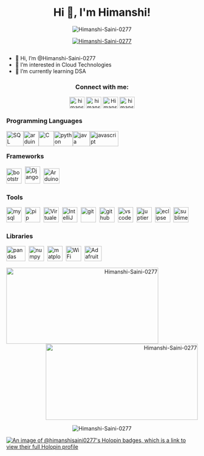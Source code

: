 <h1 align="center">Hi 👋, I'm Himanshi!</h1>

<p align="center"> <img src="https://komarev.com/ghpvc/?username=Himanshi-Saini-0277&label=Profile%20views&color=0e75b6&style=flat" alt="Himanshi-Saini-0277" /> </p>
<p align="center"> <a href="https://github.com/ryo-ma/github-profile-trophy"><img src="https://github-profile-trophy.vercel.app/?username=Himanshi-Saini-0277&theme=onedark" alt="Himanshi-Saini-0277" /></a> </p>
<p align="center"> <a href="https://twitter.com/" target="blank"><img src="https://img.shields.io/twitter/follow/?logo=twitter&style=for-the-badge" alt="" /></a> </p>




- 👋 Hi, I’m @Himanshi-Saini-0277
- 👀 I’m interested in Cloud Technologies
- 🌱 I’m currently learning DSA


<h3 align="center">Connect with me:</h3>
<p align="center">
<a href="https://www.linkedin.com/in/himanshi-saini-965281290/" target="blank"><img align="center" src="https://raw.githubusercontent.com/rahuldkjain/github-profile-readme-generator/master/src/images/icons/Social/linked-in-alt.svg" alt="himanshi-saini-965281290" height="30" width="40" /></a>
<a href="https://www.hackerrank.com/profile/himanshidosarka" target="blank"><img align="center" src="https://raw.githubusercontent.com/rahuldkjain/github-profile-readme-generator/master/src/images/icons/Social/hackerrank.svg" alt="himanshidosarka" height="30" width="40" /></a>
<a href="https://leetcode.com/u/Himanshi_Saini/" target="blank"><img align="center" src="https://raw.githubusercontent.com/rahuldkjain/github-profile-readme-generator/master/src/images/icons/Social/leet-code.svg" alt="Himanshi_Saini" height="30" width="40" /></a>
<a href="https://www.geeksforgeeks.org/user/himanshiiupb/" target="blank"><img align="center" src="https://raw.githubusercontent.com/rahuldkjain/github-profile-readme-generator/master/src/images/icons/Social/geeks-for-geeks.svg" alt="himanshiiupb" height="30" width="40" /></a>
</p>

<h3 align="left">Programming Languages</h3>
<p align="left" style="margin: 0;">
  <a href="https://www.w3schools.com/sql/sql_intro.asp" target="_blank"> <img align="left" src="https://logowik.com/content/uploads/images/azure-sql-database6354.jpg" alt="SQL" height="40" width="45" style="margin-right: 0px;"/> </a> 
  <a href="https://www.arduino.cc/" target="_blank"> <img align="left" src="https://github.com/marwin1991/profile-technology-icons/assets/136815194/a57a85ba-e2dd-4036-85b6-7e1532391627" alt="arduino" height="40" width="40" style="margin-right: 0px;"/> </a> 
  <a href="https://learn.microsoft.com/en-us/cpp/c-language/c-language-reference?view=msvc-170" target="_blank"> <img align="left" src="https://encrypted-tbn0.gstatic.com/images?q=tbn:ANd9GcRZsj6HKCr1_XKrpUxmUXezq2ER_2cp3eG2xd5RtHmNdw&s" alt="C" height="40" width="40" style="margin-right: 0px;"/> </a> 
  <a href="https://www.python.org/about/gettingstarted/" target="_blank"> <img align="left" src="https://www.dailyhostnews.com/wp-content/uploads/2018/07/Python-featured.jpg" alt="python" height="40" width="50" style="margin-right: 0px;"/> </a> 
  <a href="https://www.javatpoint.com/introduction-to-java" target="_blank"> <img align="left" src="https://user-images.githubusercontent.com/25181517/117201156-9a724800-adec-11eb-9a9d-3cd0f67da4bc.png" alt="java" height="40" width="45" style="margin-right: 0px;"/> </a> 
  <a href="https://developer.mozilla.org/en-US/docs/Web/JavaScript" target="_blank"> <img align="left" src="https://logos-world.net/wp-content/uploads/2023/02/JavaScript-Symbol.png" alt="javascript" height="40" width="75" style="margin-right: 0px;"/> </a>  
</p>
<br>
<br>
<h3>Frameworks</h3>
<p>
  <a href="#" target="_blank" rel="noreferrer"><img src="https://user-images.githubusercontent.com/25181517/183898054-b3d693d4-dafb-4808-a509-bab54cf5de34.png" alt="bootstrap" width="40" height="40" style="margin-right: 5px;" /></a>
  <a href="#" target="_blank" rel="noreferrer"><img src="https://builtwithdjango.com/static/vendors/images/logo.ee701a5f0ffc.png" alt="Django" width="40" height="45" style="margin-right: 5px;"/></a>
  <a href="#" target="_blank" rel="noreferrer"><img src="https://blog.eduguru.in/wp-content/uploads/2020/02/arduino2-ide-logo.jpg" alt="Arduino IDE" width="42" height="40" style="margin-right: 5px;"/></a>
 
  
</p>

<h3>Tools</h3>
<p>
  <a href="#" target="_blank" rel="noreferrer"><img src="https://static-00.iconduck.com/assets.00/database-mysql-icon-980x1024-hczkuaha.png" alt="mysql" width="40" height="40" style="margin-right: 5px;"/></a>
  <a href="#" target="_blank" rel="noreferrer"><img src="https://s3.coinmarketcap.com/static-gravity/image/e32903f2d93948b79f63f2408ce97c62.png" alt="pip" width="40" height="40" style="margin-right: 5px;"/></a>
  <a href="#" target="_blank" rel="noreferrer"><img src="https://raw.githubusercontent.com/Whinarn/vscode-python-auto-venv/master/images/logo.png" alt="Virtualenv" width="40" height="40" style="margin-right: 5px;"/></a>
  <a href="#" target="_blank" rel="noreferrer"><img src="https://e1.pngegg.com/pngimages/119/386/png-clipart-clay-os-6-a-macos-icon-intellij-idea-ij-logo-thumbnail.png" alt="IntelliJ IDEA" width="40" height="40" style="margin-right: 5px;"/></a>
  <a href="#" target="_blank" rel="noreferrer"><img src="https://user-images.githubusercontent.com/25181517/192108372-f71d70ac-7ae6-4c0d-8395-51d8870c2ef0.png" alt="git" width="40" height="40" style="margin-right: 5px;"/></a>
  <a href="#" target="_blank" rel="noreferrer"><img src="https://user-images.githubusercontent.com/25181517/192108374-8da61ba1-99ec-41d7-80b8-fb2f7c0a4948.png" alt="github" width="40" height="40" style="margin-right: 5px;"/></a>
  <a href="#" target="_blank" rel="noreferrer"><img src="https://user-images.githubusercontent.com/25181517/192108891-d86b6220-e232-423a-bf5f-90903e6887c3.png" alt="vscode" width="40" height="40" style="margin-right: 5px;"/></a>
  <a href="#" target="_blank" rel="noreferrer"><img src="https://user-images.githubusercontent.com/25181517/183914128-3fc88b4a-4ac1-40e6-9443-9a30182379b7.png" alt="juptier" width="40" height="40" style="margin-right: 5px;"/></a>
  <a href="#" target="_blank" rel="noreferrer"><img src="https://cdn.freebiesupply.com/logos/large/2x/eclipse-11-logo-png-transparent.png" alt="eclipse" width="40" height="40" style="margin-right: 5px;"/></a>
  <a href="#" target="_blank" rel="noreferrer"><img src="https://upload.wikimedia.org/wikipedia/en/d/d2/Sublime_Text_3_logo.png" alt="sublime text" width="40" height="40" style="margin-right: 5px;"/></a>
  
</p>

<h3>Libraries</h3>
<p>
  
  <a href="#" target="_blank" rel="noreferrer"><img src="https://encrypted-tbn0.gstatic.com/images?q=tbn:ANd9GcStQa0p7RCejEFJ3r4HUVFcI3R4Wh89UwtszB7-RBvPXQ&s" alt="pandas" width="50" height="40" style="margin-right: 5px;"/></a>
  <a href="#" target="_blank" rel="noreferrer"><img src="https://encrypted-tbn0.gstatic.com/images?q=tbn:ANd9GcRrzCcTVMk6Qo4Rwb9pV8s8fjZ5nFG6bBBMCDDJeOYN4A&s" alt="numpy" width="40" height="40" style="margin-right: 5px;"/></a>
  <a href="#" target="_blank" rel="noreferrer"><img src="https://cieda.com.br/cieda/site/img/logo/matplotlib.02a.png" alt="matplotlib" width="40" height="40" style="margin-right: 5px;"/></a>
  <a href="#" target="_blank" rel="noreferrer"><img src="https://d1nhio0ox7pgb.cloudfront.net/_img/g_collection_png/standard/256x256/wifi.png" alt="WiFi" width="40" height="40" style="margin-right: 5px;"/></a>
  <a href="#" target="_blank" rel="noreferrer"><img src="https://d2794n4cyhr13z.cloudfront.net/packs/production/media/src/images/landing/adafruit-compact-256-c164befb381ecf49c07e8b058f6894e6.png" alt="Adafruit NeoPixel" width="45" height="40" style="margin-right: 5px;"/></a>
  
</p>



<p align="right"><img src="https://github-readme-streak-stats.herokuapp.com/?user=Himanshi-Saini-0277&" alt="Himanshi-Saini-0277"  height="200" width="400"  align="left">&nbsp;<img  src="https://github-readme-stats.vercel.app/api?username=Himanshi-Saini-0277&show_icons=true&locale=en" height="200" width="400" alt="Himanshi-Saini-0277" >

<p align="center"><img align="center" src="https://github-readme-stats.vercel.app/api/top-langs?username=Himanshi-Saini-0277&show_icons=true&locale=en&layout=compact" alt="Himanshi-Saini-0277" /></p>



<!---
Himanshi-Saini-0277/Himanshi-Saini-0277 is a ✨ special ✨ repository because its `README.md` (this file) appears on your GitHub profile.
You can click the Preview link to take a look at your changes.
--->


[![An image of @himanshisaini0277's Holopin badges, which is a link to view their full Holopin profile](https://holopin.me/himanshisaini0277)](https://holopin.io/@himanshisaini0277)
